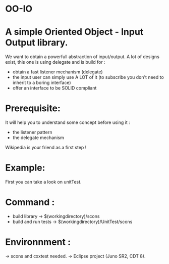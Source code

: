 # OO-IO
# A simple Oriented Object - Input Output library.
We want to obtain a powerfull abstraction of input/output.
A lot of designs exist, this one is using delegate and is build for :
- obtain a fast listener mechanism (delegate)
- the input user can simply use A LOT of it (to subscribe you don't need to inherit to a boring interface)
- offer an interface to be SOLID compliant

# Prerequisite:
It will help you to understand some concept before using it :
- the listener pattern
- the delegate mechanism

Wikipedia is your friend as a first step !

# Example:
First you can take a look on unitTest.

# Command :
 - build library -> $(workingdirectory)/scons
 - build and run tests -> $(workingdirectory)/UnitTest/scons

# Environnment :
-> scons and cxxtest needed.
-> Eclipse project (Juno SR2, CDT 8).
